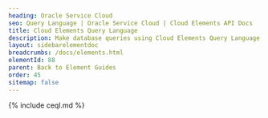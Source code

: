 ```yaml
---
heading: Oracle Service Cloud
seo: Query Language | Oracle Service Cloud | Cloud Elements API Docs
title: Cloud Elements Query Language
description: Make database queries using Cloud Elements Query Language.
layout: sidebarelementdoc
breadcrumbs: /docs/elements.html
elementId: 88
parent: Back to Element Guides
order: 45
sitemap: false
---
```


{% include ceql.md %}
